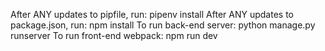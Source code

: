 After ANY updates to pipfile, run: pipenv install
After ANY updates to package.json, run: npm install
To run back-end server: python manage.py runserver
To run front-end webpack: npm run dev
